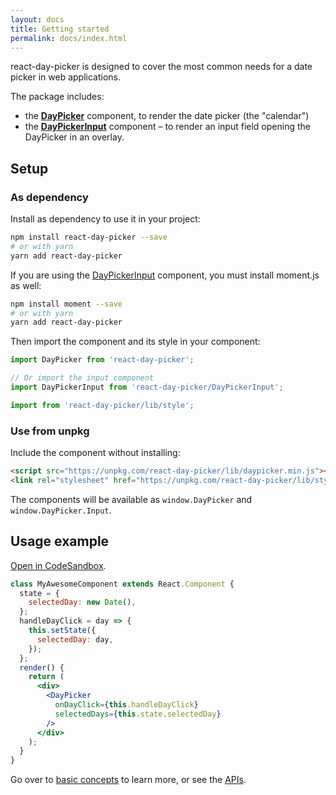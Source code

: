```yaml
---
layout: docs
title: Getting started
permalink: docs/index.html
---
```


react-day-picker is designed to cover the most common needs for a date picker in web applications.

The package includes:

* the [**DayPicker**](api-daypicker.md) component, to render the date picker (the "calendar")
* the [**DayPickerInput**](api-input.md) component – to render an input field opening the DayPicker in an overlay.

## Setup

### As dependency

Install as dependency to use it in your project:

```bash
npm install react-day-picker --save
# or with yarn
yarn add react-day-picker
```

If you are using the [DayPickerInput](input.md) component, you must install moment.js as well:

```bash
npm install moment --save
# or with yarn
yarn add react-day-picker
```

Then import the component and its style in your component:

```js
import DayPicker from 'react-day-picker';

// Or import the input component
import DayPickerInput from 'react-day-picker/DayPickerInput';

import from 'react-day-picker/lib/style';
```

### Use from unpkg

Include the component without installing:

```html
<script src="https://unpkg.com/react-day-picker/lib/daypicker.min.js"></script>
<link rel="stylesheet" href="https://unpkg.com/react-day-picker/lib/style.css">
```

The components will be available as `window.DayPicker` and `window.DayPicker.Input`.

## Usage example

[Open in CodeSandbox](https://codesandbox.io/s/98EZJ6VZZ).

```jsx
class MyAwesomeComponent extends React.Component {
  state = {
    selectedDay: new Date(),
  };
  handleDayClick = day => {
    this.setState({
      selectedDay: day,
    });
  };
  render() {
    return (
      <div>
        <DayPicker
          onDayClick={this.handleDayClick}
          selectedDays={this.state.selectedDay}
        />
      </div>
    );
  }
}
```

Go over to [basic concepts](./basics.md) to learn more, or see the [APIs](./api.md).

